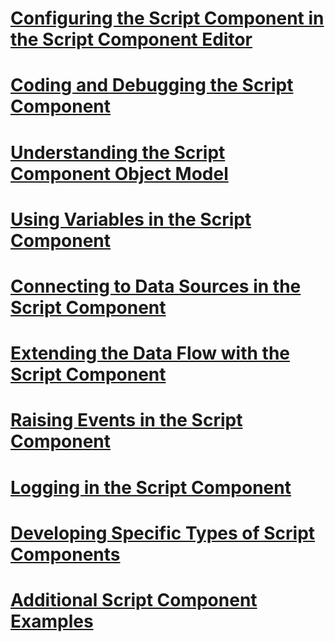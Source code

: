 # [Configuring the Script Component in the Script Component Editor](configuring-the-script-component-in-the-script-component-editor.md)
# [Coding and Debugging the Script Component](coding-and-debugging-the-script-component.md)
# [Understanding the Script Component Object Model](understanding-the-script-component-object-model.md)
# [Using Variables in the Script Component](using-variables-in-the-script-component.md)
# [Connecting to Data Sources in the Script Component](connecting-to-data-sources-in-the-script-component.md)
# [Extending the Data Flow with the Script Component](extending-the-data-flow-with-the-script-component.md)
# [Raising Events in the Script Component](raising-events-in-the-script-component.md)
# [Logging in the Script Component](logging-in-the-script-component.md)
# [Developing Specific Types of Script Components](..\..\extending-packages-scripting-data-flow-script-component-types\developing-specific-types-of-script-components.md)
# [Additional Script Component Examples](..\..\extending-packages-scripting-data-flow-script-component-examples\additional-script-component-examples.md)
